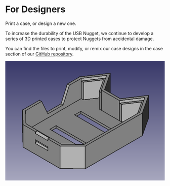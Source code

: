 # For Designers
Print a case, or design a new one.

To increase the durability of the USB Nugget, we continue to develop a series of 3D printed cases to protect Nuggets from accidental damage.

You can find the files to print, modify, or remix our case designs in the case section of our [GitHub repository](https://github.com/RetiaLLC/Nugget-Cases).

![3D render of Nugget Case](../assets/Nugget_Case.png)
